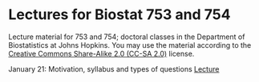 Lectures for Biostat 753 and 754
==============

Lecture material for 753 and 754; doctoral classes in the Department of Biostatistics at Johns Hopkins. You may use the material according to the [Creative Commons Share-Alike 2.0 (CC-SA 2.0)](http://creativecommons.org/licenses/by/2.0/) license. 

January 21: Motivation, syllabus and types of questions
[Lecture](http://jtleek.github.io/jhsph753and4/lectures/01_01_courseBackground/#1)


